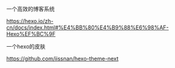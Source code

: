 一个高效的博客系统

https://hexo.io/zh-cn/docs/index.html#%E4%BB%80%E4%B9%88%E6%98%AF-Hexo%EF%BC%9F

一个hexo的皮肤

https://github.com/iissnan/hexo-theme-next

